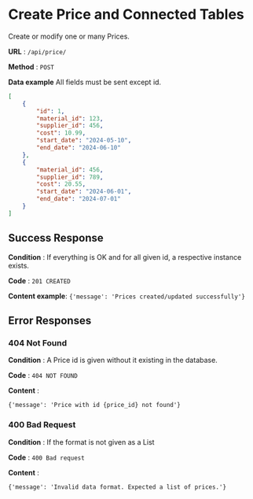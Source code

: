 # Create Price and Connected Tables

Create or modify one or many Prices.

**URL** : `/api/price/`

**Method** : `POST`

**Data example** All fields must be sent except id.

```json
[
    {
        "id": 1,
        "material_id": 123,
        "supplier_id": 456,
        "cost": 10.99,
        "start_date": "2024-05-10",
        "end_date": "2024-06-10"
    },
    {
        "material_id": 456,
        "supplier_id": 789,
        "cost": 20.55,
        "start_date": "2024-06-01",
        "end_date": "2024-07-01"
    }
]
```

## Success Response

**Condition** : If everything is OK and for all given id, a respective instance exists.

**Code** : `201 CREATED`

**Content example**: `{'message': 'Prices created/updated successfully'}`

## Error Responses

### 404 Not Found

**Condition** : A Price id is given without it existing in the database.

**Code** : `404 NOT FOUND`

**Content** : 

`{'message': 'Price with id {price_id} not found'}`

### 400 Bad Request

**Condition** : If the format is not given as a List

**Code** : `400 Bad request`

**Content** : 

`{'message': 'Invalid data format. Expected a list of prices.'}`

